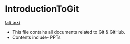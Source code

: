 # IntroductionToGit
[!alt text](https://github.com/kashika0112/IntoductionToGit/blob/main/cover-pic.jpeg)
- This file contains all documents related to Git & GitHub.
- Contents include- PPTs
